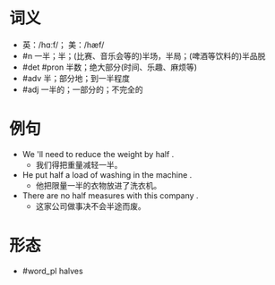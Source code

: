 # 词义
- 英：/hɑːf/； 美：/hæf/
- #n 一半；半；(比赛、音乐会等的)半场，半局；(啤酒等饮料的)半品脱
- #det #pron 半数；绝大部分(时间、乐趣、麻烦等)
- #adv 半；部分地；到一半程度
- #adj 一半的；一部分的；不完全的
# 例句
- We 'll need to reduce the weight by half .
	- 我们得把重量减轻一半。
- He put half a load of washing in the machine .
	- 他把限量一半的衣物放进了洗衣机。
- There are no half measures with this company .
	- 这家公司做事决不会半途而废。
# 形态
- #word_pl halves
